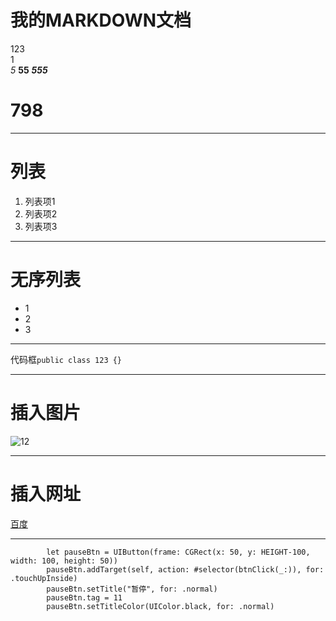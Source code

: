 # 我的MARKDOWN文档
123  
1  
*5*
**55**
***555***
# 798
****  
# 列表
1. 列表项1
2. 列表项2
3. 列表项3
****
# 无序列表
* 1
* 2
* 3
****
代码框`public class 123 {}`
****
# 插入图片
![12](https://timgsa.baidu.com/timg?image&quality=80&size=b9999_10000&sec=1564120046735&di=4af6cf5b036570ecfbc561b6c35c6f5e&imgtype=0&src=http%3A%2F%2Fimg.redocn.com%2Fsheji%2F20141219%2Fzhongguofengdaodeliyizhanbanzhijing_3744115.jpg)
****
# 插入网址  
[百度](https://www.baidu.com/)
****
```
		let pauseBtn = UIButton(frame: CGRect(x: 50, y: HEIGHT-100, width: 100, height: 50))
        pauseBtn.addTarget(self, action: #selector(btnClick(_:)), for: .touchUpInside)
        pauseBtn.setTitle("暂停", for: .normal)
        pauseBtn.tag = 11
        pauseBtn.setTitleColor(UIColor.black, for: .normal) 
```
​​
